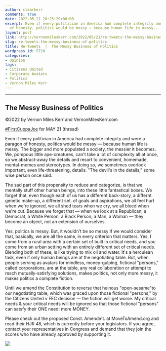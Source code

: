 ```yaml
---
author: clearkerr
comments: true
date: 2022-05-21 20:25:29+00:00
excerpt: Even if every politician in America had complete integrity and were a paragon
  of honesty, politics would be messy — because human life is messy...
layout: post
link: http://vernonmileskerr.com/2022/05/21/re-tweets-the-messy-business-of-politics/
slug: re-tweets-the-messy-business-of-politics
title: Re-Tweets  |  The Messy Business of Politics
wordpress_id: 5720
categories:
- Opinion
tags:
- Citizens United
- Corporate Avatars
- Politics
- Vernon Miles Kerr
---
```





* * *







## The Messy Business of Politics







©2022 by Vernon Miles Kerr and VernonMilesKerr.com







[#FirstCuppaJoe](https://twitter.com/hashtag/FirstCuppaJoe?src=hashtag_click) for MAY 21 (thread) 







Even if every politician in America had complete integrity and were a paragon of honesty, politics would be messy — because human life is messy. The bigger and more populated a society, the messier it becomes. We, pompous little ape-creatures, can't take a lot of complexity all at once, so we abstract-away the details and resort to convenient, homemade, mental-memes and stereotypes. In doing so, we sometimes overlook important, even life-threatening, details. "The devil's in the details," some wise person once said. 







The sad part of this propensity to reduce and categorize, is that we mentally stuff other human beings, into these little fantastical boxes. We forget that, even though each of us has a different back-story, a differnt genetic make-up, a different set. of goals and aspirations, we all feel hurt when we're ignored, we all shed tears when we cry, we all bleed when we're cut.  Because we forget that — when we look at a Republican, a Democrat, a White Person, a Black Person, a Man, a Woman — they become an object, not an extension of ourselves. 







Yes, politics is messy. But, it wouldn't be so messy if we would consider that, basically, we are all the same, in every criterion that matters. Yes, I come from a rural area with a certain set of built in critical needs, and you come from an urban setting with an entirely different set of critical needs.  Blending both of these, is like trying to mix oil and water.  It's a herculean task, even if only human beings are at the negotiating table. But, when people serving as avatars for mindless, money-gulping, fictional "persons," called corporations, are at the table, any real collaboration or attempt to reach mutually-satisfying solutions, makes politics, not only more messy, it makes politics a complete fiction.  







Until we amend the Constitution to reverse that heinous "open-sesame"to our negotiating table, which was graced upon those fictional "persons," by the Citizens United v FEC decision — the fiction will get worse. My critical needs & your critical needs will be ignored so that those fictional "persons" can satsfy their ONE need: more MONEY. 







Please check out the proposed Const. Amendmt. at MoveToAmend.org  and read their HJR 48, which is currently before your legislators. If you agree, contact your representatives in Congress and demand that they join the scores who have already approved by supporting it.







[](https://t.co/DJK8QjCk5Y)





[![](https://pbs.twimg.com/card_img/1526297348191690754/YEKcKAlw?format=jpg&name=240x240)](https://t.co/DJK8QjCk5Y)





[](https://t.co/DJK8QjCk5Y)




